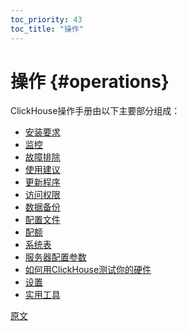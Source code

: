 ```yaml
---
toc_priority: 43
toc_title: "操作"
---
```


# 操作 {#operations}

ClickHouse操作手册由以下主要部分组成：

-   [安装要求](../operations/requirements.md)
-   [监控](../operations/monitoring.md)
-   [故障排除](../operations/troubleshooting.md)
-   [使用建议](../operations/tips.md)
-   [更新程序](../operations/update.md)
-   [访问权限](../operations/access-rights.md)
-   [数据备份](../operations/backup.md)
-   [配置文件](../operations/configuration-files.md)
-   [配额](../operations/quotas.md)
-   [系统表](../operations/system-tables/index.md)
-   [服务器配置参数](../operations/server-configuration-parameters/index.md)
-   [如何用ClickHouse测试你的硬件](../operations/performance-test.md)
-   [设置](../operations/settings/index.md)
-   [实用工具](../operations/utilities/index.md)

[原文](https://clickhouse.com/docs/en/operations/) <!--hide-->
